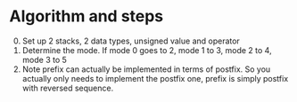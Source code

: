 # Algorithm and steps
0. Set up 2 stacks, 2 data types, unsigned value and operator
1. Determine the mode. If mode 0 goes to 2, mode 1 to 3, mode 2 to 4, mode 3 to 5
2. Note prefix can actually be implemented in terms of postfix. So you actually only needs to implement the postfix one, prefix is
simply postfix with reversed sequence.